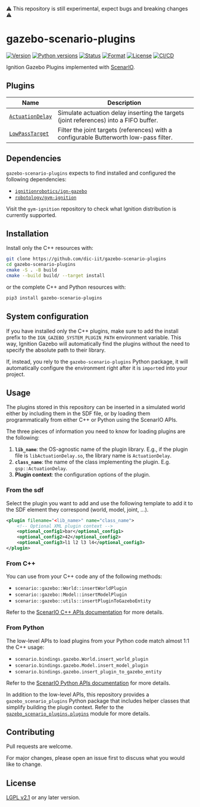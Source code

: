 
:warning: This repository is still experimental, expect bugs and breaking changes :warning:

# gazebo-scenario-plugins

[![Version](https://img.shields.io/pypi/v/gazebo-scenario-plugins.svg)](https://pypi.org/project/gazebo-scenario-plugins/)
[![Python versions](https://img.shields.io/pypi/pyversions/gazebo-scenario-plugins.svg)](https://pypi.org/project/gazebo-scenario-plugins/)
[![Status](https://img.shields.io/pypi/status/gazebo-scenario-plugins.svg)](https://pypi.org/project/gazebo-scenario-plugins/)
[![Format](https://img.shields.io/pypi/format/gazebo-scenario-plugins.svg)](https://pypi.org/project/gazebo-scenario-plugins/)
[![License](https://img.shields.io/pypi/l/gazebo-scenario-plugins.svg)](https://pypi.org/project/gazebo-scenario-plugins/)
[![CI/CD](https://github.com/dic-iit/gazebo-scenario-plugins/actions/workflows/ci_cd.yml/badge.svg)](https://github.com/dic-iit/gazebo-scenario-plugins/actions/workflows/ci_cd.yml)

Ignition Gazebo Plugins implemented with [ScenarIO](https://robotology.github.io/gym-ignition/master/motivations/why_gym_ignition.html).

## Plugins

| Name                                        | Description                                                  |
| ------------------------------------------- | ------------------------------------------------------------ |
| [`ActuationDelay`](plugins/actuation_delay) | Simulate actuation delay inserting the targets (joint references) into a FIFO buffer. |
| [`LowPassTarget`](plugins/low_pass_target)  | Filter the joint targets (references) with a configurable Butterworth low-pass filter. |

## Dependencies

`gazebo-scenario-plugins` expects to find installed and configured the following dependencies:

- [`ignitionrobotics/ign-gazebo`](https://github.com/ignitionrobotics/ign-gazebo)
- [`robotology/gym-ignition`](https://github.com/robotology/gym-ignition)

Visit the `gym-ignition` repository to check what Ignition distribution is currently supported.

## Installation

Install only the C++ resources with:

```bash
git clone https://github.com/dic-iit/gazebo-scenario-plugins
cd gazebo-scenario-plugins
cmake -S . -B build
cmake --build build/ --target install
```

or the complete C++ and Python resources with:

```bash
pip3 install gazebo-scenario-plugins
```

## System configuration

If you have installed only the C++ plugins, make sure to add the install prefix to the `IGN_GAZEBO_SYSTEM_PLUGIN_PATH` environment variable. This way, Ignition Gazebo will automatically find the plugins without the need to specify the absolute path to their library.

If, instead, you rely to the `gazebo-scenario-plugins` Python package, it will automatically configure the environment right after it is `import`ed into your project.

## Usage

The plugins stored in this repository can be inserted in a simulated world either by including them in the SDF file, or by loading them programmatically from either C++ or Python using the ScenarIO APIs.

The three pieces of information you need to know for loading plugins are the following:

1. **`lib_name`**: the OS-agnostic name of the plugin library. E.g., if the plugin file is `libActuationDelay.so`, the library name is `ActuationDelay`.
1. **`class_name`**: the name of the class implementing the plugin. E.g. `gsp::ActuationDelay`.
1. **Plugin context**: the configuration options of the plugin.

### From the sdf

Select the plugin you want to add and use the following template to add it to the SDF element they correspond (world, model, joint, ...).


```xml
<plugin filename="<lib_name>" name="class_name">
    <!-- Optional XML plugin context -->
    <optional_config1>bar</optional_config1>
    <optional_config2>42</optional_config2>
    <optional_config3>l1 l2 l3 l4</optional_config3>
</plugin>
```

### From C++

You can use from your C++ code any of the following methods:

- `scenario::gazebo::World::insertWorldPlugin`
- `scenario::gazebo::Model::insertModelPlugin`
- `scenario::gazebo::utils::insertPluginToGazeboEntity`

Refer to the [ScenarIO  C++ APIs documentation](https://robotology.github.io/gym-ignition/master/breathe/gazebo.html) for more details.

### From Python

The low-level APIs to load plugins from your Python code match almost 1:1 the C++ usage:

- `scenario.bindings.gazebo.World.insert_world_plugin`
- `scenario.bindings.gazebo.Model.insert_model_plugin`
- `scenario.bindings.gazebo.insert_plugin_to_gazebo_entity`

Refer to the [ScenarIO Python APIs documentation](https://robotology.github.io/gym-ignition/master/apidoc/scenario/scenario.bindings.html) for more details.

In addition to the low-level APIs, this repository provides a `gazebo_scenario_plugins` Python package that includes helper classes that simplify building the plugin context. Refer to the [`gazebo_scenario_plugins.plugins`](python/gazebo_scenario_plugins/plugins) module for more details.

## Contributing

Pull requests are welcome.

For major changes, please open an issue first to discuss what you would like to change.

## License

[LGPL v2.1](https://choosealicense.com/licenses/lgpl-2.1/) or any later version.


